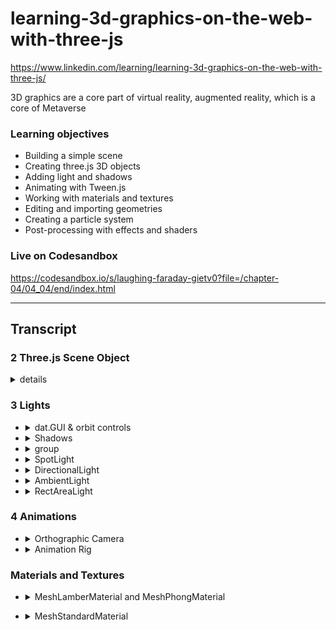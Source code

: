 # learning-3d-graphics-on-the-web-with-three-js
https://www.linkedin.com/learning/learning-3d-graphics-on-the-web-with-three-js/


3D graphics are a core part of virtual reality, augmented reality, which is a core of Metaverse
### Learning objectives
- Building a simple scene
- Creating three.js 3D objects
- Adding light and shadows
- Animating with Tween.js
- Working with materials and textures
- Editing and importing geometries
- Creating a particle system
- Post-processing with effects and shaders

### Live on Codesandbox
https://codesandbox.io/s/laughing-faraday-gietv0?file=/chapter-04/04_04/end/index.html

---

## Transcript
### 2 Three.js Scene Object
<details>
<summary> details </summary>

- Three.js objects
  - Most objects in Three.js are instances of the object Three base class. 
  - This means that they share some common properties with each other. Now, if you are to type scene inside the console, we can see the properties and metas that are associated with the scene object.
  - but it is not reflective rendering until we use requestAnimationFrame()
- requestAnimationFrame() function
  - What we did here (update) is that we set up a function that gets recursively called by the request animation frame function, so that things will get continuously rendered, about 60 times a second until we close the browser.
    ```js
    function update(renderer, scene, camera) {
      renderer.render(
        scene,
        camera
      );
      requestAnimationFrame(function() {
        update(renderer, scene, camera);
      })
    }
    ```
  - As you are continuously rendering the scene, any change we make will immediately take effect, creating real-time interaction and animation possibilities.
- Other Object3D properties
  - children and parent properties. The scene object happens to be the parent for all the objects, as everything else gets added to the scene object using its "add" method. we could add objects inside other objects as well. This helps us to establish a parent child relationship between different objects. So here, instead of adding the box to the scene, I could be adding the box to the plane. Doing so would make the box children of the plane object. 
    ```js
    // scene.add(box);
    plane.add(box);
    ```
  - The name property allows us to assign a name to objects, which makes it easy to find them in the scene using the "get object by name" method.
    ```js
    somePlane.name = 'plane-1';
    var plane = scene.getObjectByName('plane-1');
    ```
  - "traverse" method. Traverse allows us to execute a given callback function on the current object, and all of his descendants. It's useful when you are working with lots of objects, and if you wanted to call a function on all the children of a certain object. 
    ```js
    scene.traverse((child) => child.scale.x = 0.01)
    ```
- Adding fog to the scene
  - On the scene objects on this fog property, I will be calling this fog objects FogExp2 objects that takes two parameters. The first parameter is the color of the fog. Which I'm going to be using white color. The second parameter is the density of the fog, Which I'm going to be using 0.2 for this purpose.
  ```js
  scene.fog = new THREE.FogExp2(0xffffff, 0.2);
  ```
</details>

### 3 Lights
- <details>
  <summary> dat.GUI & orbit controls </summary>
    <img width='400' src="https://user-images.githubusercontent.com/24782000/163728626-31c3315c-319d-423b-add2-1de6013df721.png" />
  </details>
- <details>
  <summary> Shadows </summary>
  
    [Shadows](chapter-03/03_05/end/main.js)
    Rendering shadow is unfortunately not too straightforward.
    - First we need to tell the renderer to start rendering shadows. `renderer.shadowMap.enable = true` 
    - And then we need to tell the light to cast shadows.  `light.castShadow = true;`
    - Then we should also tell the objects to cast or receive shadows. In our case we will make the box cast shadows `mesh.castShadow = true`, and the plane 
  </details>
- <details>
  <summary> group </summary>
  
    [group as container](chapter-03/03_06/end/main.js)
    ```js
      // work as a container
      var group = new THREE.Group();
      group.add(obj)
    ```
    <img width="566" alt="image" src="https://user-images.githubusercontent.com/24782000/163734109-ad237c65-07f8-400b-bdc2-c1b01f9a8d27.png">
  </details>
- <details>
  <summary> SpotLight </summary>
  
    [define](chapter-03/03_07/end/main.js)
    ```js
      function getSpotLight(intensity) {
        var light = new THREE.SpotLight(0xffffff, intensity);
        light.castShadow = true;

        light.shadow.bias = 0.001; // Which parameter do you need to adjust to remove some of the common shadow map artifacts?
        light.shadow.mapSize.width = 2048; // resolution, default 1024*1024
        light.shadow.mapSize.height = 2048;

        return light;
      }
    ```
    <img width="566" alt="image" src="https://user-images.githubusercontent.com/24782000/163734109-ad237c65-07f8-400b-bdc2-c1b01f9a8d27.png">
  </details>
- <details>
  <summary> DirectionalLight </summary>
  
    [means parallel light](chapter-03/03_08/end/main.js)
    ```js
      function getDirectionalLight(intensity) {
        var light = new THREE.DirectionalLight(0xffffff, intensity);
        light.castShadow = true;

        light.shadow.camera.left = -10;
        light.shadow.camera.bottom = -10;
        light.shadow.camera.right = 10;
        light.shadow.camera.top = 10;

        return light;
      }
  
      // to check the parallel, add CameraHelper
      // The camera helper is just the helper geometry that shows us the field of view of the camera.
      var helper = new THREE.CameraHelper(directionalLight.shadow.camera);
    ```
    <img width="542" alt="image" src="https://user-images.githubusercontent.com/24782000/163735216-1509c118-7aba-4d1d-9697-4be793e8afdb.png">
  </details>
- <details>
  <summary> AmbientLight </summary>
  
    [means parallel light](chapter-03/03_09/end/main.js)
    ```js
      function getAmbientLight(intensity) {
        var light = new THREE.AmbientLight('rgb(10, 30, 50)', intensity);

        return light;
      }
    ```
    As you can see, ambient light illuminates all the objects in the scene equally. It doesn't have any direction, and it doesn't cast any shadows. Because of these reasons, it doesn't come close to how lighting behaves in real life. So you should use it sparingly if you are looking to create realistic scenes. 
    The pic shows ambient light work alone with directional light:
    <img width="545" alt="image" src="https://user-images.githubusercontent.com/24782000/163735412-6179c579-1214-49fd-b1bf-102ec425bb54.png">
  </details>
- <details>
  <summary>RectAreaLight</summary>
  
  a more realistic light [see docs](https://threejs.org/docs/#api/en/lights/RectAreaLight)
  </details>
  
### 4 Animations
- <details>
  <summary>Orthographic Camera</summary>
  
  ```js
  var camera = new THREE.OrthographicCamera(
		-15,
		15,
		15,
		-15,
		1,
		1000
	);
  ```
  ![image](https://user-images.githubusercontent.com/24782000/164358426-73530924-eefc-4677-b304-a85fb1d95226.png)
  </details>
- <details>
  <summary>Animation Rig</summary>
  
  to build a simple camera animation
  ```js
  var camera = new THREE.PerspectiveCamera(
		45,
		window.innerWidth/window.innerHeight,
		1,
		1000
	);

	var cameraZPosition = new THREE.Group();
	var cameraXRotation = new THREE.Group();
	var cameraYRotation = new THREE.Group();

	cameraZPosition.add(camera);
	cameraXRotation.add(cameraZPosition);
	cameraYRotation.add(cameraXRotation);
	scene.add(cameraYRotation);

	gui.add(cameraZPosition.position, 'z', 0, 100);
	gui.add(cameraYRotation.rotation, 'y', -Math.PI, Math.PI);
	gui.add(cameraXRotation.rotation, 'x', -Math.PI, Math.PI);
  ```
  
  <img width="626" alt="image" src="https://user-images.githubusercontent.com/24782000/164359801-6cd443c6-e040-4c5d-8062-eb629f90e38b.png">
  </details>

### Materials and Textures
- <details>
  <summary>MeshLamberMaterial and MeshPhongMaterial</summary>

  Here are the key takeaways from the "MeshLambertMaterial and MeshPhongMaterial" video:

	Using MeshLambertMaterial:
	
	MeshLambertMaterial is suitable for simulating non-shiny surfaces like rubber, clay, or stone.
	```javascript
	const material = new THREE.MeshLambertMaterial({ color: 0xffffff });
	const sphere = new THREE.Mesh(new THREE.SphereGeometry(5, 32, 32), material);
	scene.add(sphere);
	```
 
	Switching to MeshPhongMaterial:
	
	MeshPhongMaterial allows control over highlights and is better for simulating glossy surfaces.
	```javascript
	const material = new THREE.MeshPhongMaterial({ color: 0xffffff, shininess: 30 });
	const sphere = new THREE.Mesh(new THREE.SphereGeometry(5, 32, 32), material);
	scene.add(sphere);
	```
 
	Adjusting Shininess:
	
	The shininess attribute in MeshPhongMaterial controls the sharpness of light reflections.
	```javascript
	const material = new THREE.MeshPhongMaterial({ color: 0xffffff, shininess: 100 });
	const sphere = new THREE.Mesh(new THREE.SphereGeometry(5, 32, 32), material);
	scene.add(sphere);
	```
 
	Using dat.GUI to Control Shininess:
	
	dat.GUI can be used to create a user interface for adjusting material properties.
	```javascript
	const gui = new dat.GUI();
	const material = new THREE.MeshPhongMaterial({ color: 0xffffff, shininess: 30 });
	const sphere = new THREE.Mesh(new THREE.SphereGeometry(5, 32, 32), material);
	scene.add(sphere);
	```
	
	gui.add(material, 'shininess', 0, 1000);
		
	These examples illustrate how to use MeshLambertMaterial and MeshPhongMaterial in three.js and adjust their properties for different visual effects.
</details>

- <details>
  <summary>MeshStandardMaterial</summary>
	Here are the key takeaways from the "MeshStandardMaterial" video:

	Realistic Rendering:
	
	MeshStandardMaterial uses physically based rendering for more realistic results.
	```javascript
	const material = new THREE.MeshStandardMaterial({ color: 0xffffff });
	const sphere = new THREE.Mesh(new THREE.SphereGeometry(5, 32, 32), material);
	scene.add(sphere);
	```
 
	Roughness Parameter:
	
	Controls the sharpness of reflections. Lower values result in sharper reflections, higher values result in blurrier reflections.
	```javascript
	material.roughness = 0.5; // Value between 0 and 1
	```
 
	Metalness Parameter:
	
	Affects the lighting and reflection distribution, controlling how metallic an object looks.
	```javascript
	material.metalness = 0.8; // Value between 0 and 1
	```
	
	These points illustrate how MeshStandardMaterial can be used to create more realistic materials in three.js.
</details>
